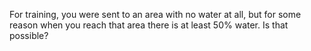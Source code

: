 For training, you were sent to an area with no water at all, but for some reason when you reach that area there is at least 50% water. Is that possible?